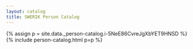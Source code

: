 ```yaml
---
layout: catalog
title: SWERIK Person Catalog
---
```

{% assign p = site.data._person-catalog.i-5NeE86CvreJgXbYET9HNSD %}
{% include person-catalog.html p=p %}

